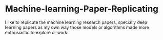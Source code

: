 # Machine-learning-Paper-Replicating
I like to replicate the machine learning research papers, specially deep learning papers as my own way those models or algorithms made more enthusiastic to explore or work.
